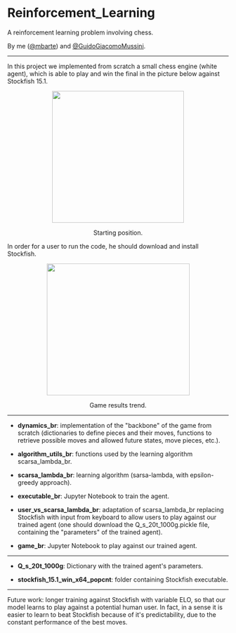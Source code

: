 # Reinforcement_Learning
A reinforcement learning problem involving chess.

By me ([@mbarte](https://github.com/mbarte)) and [@GuidoGiacomoMussini](https://github.com/GuidoGiacomoMussini).
_______________________________________
In this project we implemented from scratch a small chess engine (white agent), which is able to play and win the final in the picture below against Stockfish 15.1.

<p align="center">
<img src="https://user-images.githubusercontent.com/99347573/233844371-3f940bc0-4f9b-43b6-9ec8-156dc5d5431e.png" width="300" height="300">
<p align="center">
Starting position.
</p>

In order for a user to run the code, he should download and install Stockfish.

<p align="center">
<img src="https://user-images.githubusercontent.com/99347573/233845204-c8625152-71ba-4dcc-809d-fc44abb55d39.png" width="325" height="300">
<p align="center">
Game results trend.
</p>

_______________________________________

- **dynamics_br**: implementation of the "backbone" of the game from scratch (dictionaries to define pieces and their moves, functions to retrieve possible moves and allowed future states, move pieces, etc.).

- **algorithm_utils_br**: functions used by the learning algorithm scarsa_lambda_br.

- **scarsa_lambda_br**: learning algorithm (sarsa-lambda, with epsilon-greedy approach).

- **executable_br**: Jupyter Notebook to train the agent.

- **user_vs_scarsa_lambda_br**: adaptation of scarsa_lambda_br replacing Stockfish with input from keyboard to allow users to play against our trained agent (one should download the Q_s_20t_1000g.pickle file, containing the "parameters" of the trained agent).

- **game_br**:  Jupyter Notebook to play against our trained agent.

________________________________________

- **Q_s_20t_1000g**: Dictionary with the trained agent's parameters.

- **stockfish_15.1_win_x64_popcnt**: folder containing Stockfish executable.
_______________________________________
Future work: longer training against Stockfish with variable ELO, so that our model learns to play against a potential human user. In fact, in a sense it is easier to learn to beat Stockfish because of it's predictability, due to the constant performance of the best moves.
